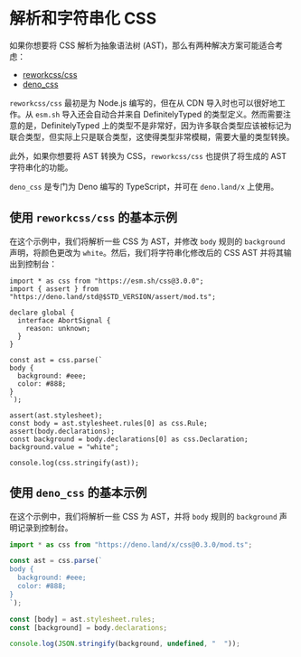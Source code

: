 # 解析和字符串化 CSS

如果你想要将 CSS 解析为抽象语法树 (AST)，那么有两种解决方案可能适合考虑：

- [reworkcss/css](https://github.com/reworkcss/css)
- [deno_css](https://deno.land/x/css)

`reworkcss/css` 最初是为 Node.js 编写的，但在从 CDN 导入时也可以很好地工作。从
`esm.sh` 导入还会自动合并来自 DefinitelyTyped
的类型定义。然而需要注意的是，DefinitelyTyped
上的类型不是非常好，因为许多联合类型应该被标记为联合类型，但实际上只是联合类型，这使得类型非常模糊，需要大量的类型转换。

此外，如果你想要将 AST 转换为 CSS，`reworkcss/css` 也提供了将生成的 AST
字符串化的功能。

`deno_css` 是专门为 Deno 编写的 TypeScript，并可在 `deno.land/x` 上使用。

## 使用 `reworkcss/css` 的基本示例

在这个示例中，我们将解析一些 CSS 为 AST，并修改 `body` 规则的 `background`
声明，将颜色更改为 `white`。然后，我们将字符串化修改后的 CSS AST
并将其输出到控制台：

```ts, ignore
import * as css from "https://esm.sh/css@3.0.0";
import { assert } from "https://deno.land/std@$STD_VERSION/assert/mod.ts";

declare global {
  interface AbortSignal {
    reason: unknown;
  }
}

const ast = css.parse(`
body {
  background: #eee;
  color: #888;
}
`);

assert(ast.stylesheet);
const body = ast.stylesheet.rules[0] as css.Rule;
assert(body.declarations);
const background = body.declarations[0] as css.Declaration;
background.value = "white";

console.log(css.stringify(ast));
```

## 使用 `deno_css` 的基本示例

在这个示例中，我们将解析一些 CSS 为 AST，并将 `body` 规则的 `background`
声明记录到控制台。

```ts
import * as css from "https://deno.land/x/css@0.3.0/mod.ts";

const ast = css.parse(`
body {
  background: #eee;
  color: #888;
}
`);

const [body] = ast.stylesheet.rules;
const [background] = body.declarations;

console.log(JSON.stringify(background, undefined, "  "));
```
